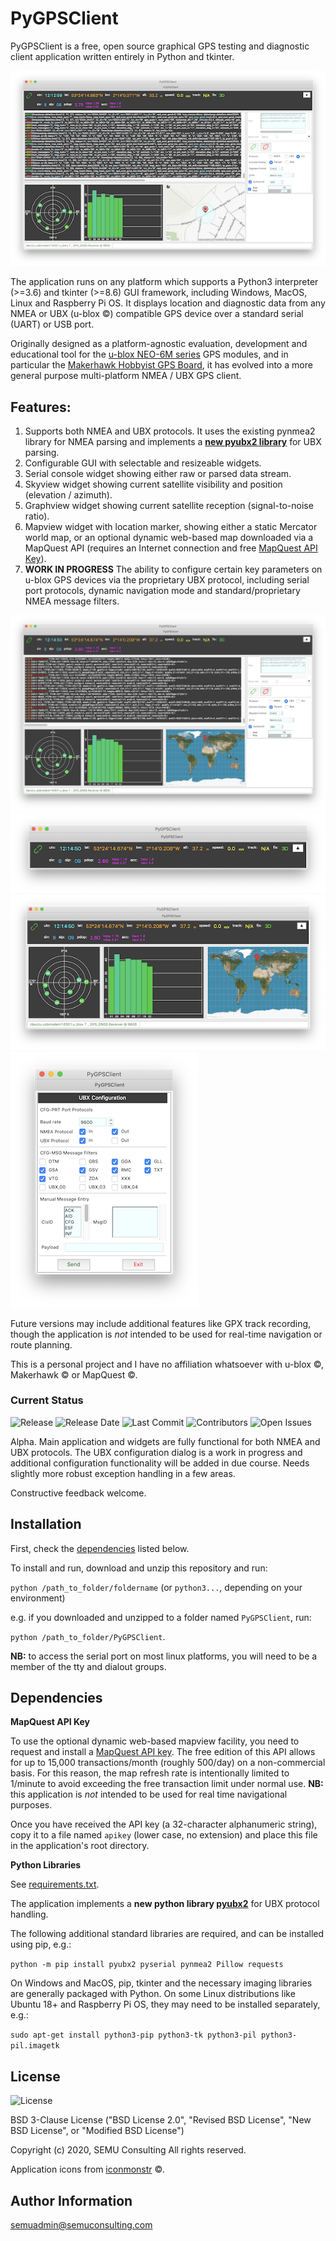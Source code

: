 # PyGPSClient

PyGPSClient is a free, open source graphical GPS testing and diagnostic client application written entirely in Python and tkinter.

![fullmap](/images/fullmapquest.png)

The application runs on any platform which supports a Python3 interpreter (>=3.6) and tkinter (>=8.6) GUI framework, 
including Windows, MacOS, Linux and Raspberry Pi OS. It displays location and diagnostic data from any NMEA or UBX (u-blox &copy;) 
compatible GPS device over a standard serial (UART) or USB port.

Originally designed as a platform-agnostic evaluation, development and educational tool for the [u-blox NEO-6M series](https://www.u-blox.com/en/product/neo-6-series) GPS modules, and in particular the [Makerhawk Hobbyist GPS Board](https://www.amazon.co.uk/MakerHawk-Microcontroller-Compatible-Navigation-Positioning/dp/B0783H7BLW), it has evolved
into a more general purpose multi-platform NMEA / UBX GPS client.

## Features:

1. Supports both NMEA and UBX protocols. It uses the existing pynmea2 library for NMEA parsing and 
implements a **[new pyubx2 library](https://github.com/semuconsulting/pyubx2)** for UBX parsing. 
1. Configurable GUI with selectable and resizeable widgets.
1. Serial console widget showing either raw or parsed data stream.
1. Skyview widget showing current satellite visibility and position (elevation / azimuth).
1. Graphview widget showing current satellite reception (signal-to-noise ratio).
1. Mapview widget with location marker, showing either a static Mercator world map, or an optional dynamic web-based map downloaded via a MapQuest API (requires an Internet connection and free 
[MapQuest API Key](https://developer.mapquest.com/plan_purchase/steps/business_edition/business_edition_free/register)).
1. **WORK IN PROGRESS** The ability to configure certain key parameters on u-blox GPS devices via the proprietary UBX protocol, including serial port protocols, dynamic navigation mode and standard/proprietary NMEA message filters.

![fullubx](/images/fullubx.png)
![banneronly](/images/banneronly.png)
![basicview](/images/basicview.png)
![ubxconfig](/images/ubxconfig.png)

Future versions may include additional features like GPX track recording, though the application is *not* intended to be used for real-time navigation or route planning.

This is a personal project and I have no affiliation whatsoever with u-blox &copy;, Makerhawk &copy; or MapQuest &copy;.

### Current Status

![Release](https://img.shields.io/github/v/release/semuconsulting/PyGPSClient?include_prereleases)
![Release Date](https://img.shields.io/github/release-date-pre/semuconsulting/PyGPSClient)
![Last Commit](https://img.shields.io/github/last-commit/semuconsulting/PyGPSClient)
![Contributors](https://img.shields.io/github/contributors/semuconsulting/PyGPSClient.svg)
![Open Issues](https://img.shields.io/github/issues-raw/semuconsulting/PyGPSClient)

Alpha. Main application and widgets are fully functional for both NMEA and UBX protocols. The UBX configuration dialog is a work in progress and additional configuration functionality will be added in due course. Needs slightly more robust exception handling in a few areas.

Constructive feedback welcome.

## Installation

First, check the [dependencies](#dependencies) listed below.

To install and run, download and unzip this repository and run:

`python /path_to_folder/foldername` (or `python3...`, depending on your environment)

e.g. if you downloaded and unzipped to a folder named `PyGPSClient`, run: 

`python /path_to_folder/PyGPSClient`.

**NB:** to access the serial port on most linux platforms, you will need to be a member of the 
tty and dialout groups.


## <a name="dependencies">Dependencies</a>

**MapQuest API Key**

To use the optional dynamic web-based mapview facility, you need to request and install a 
[MapQuest API key](https://developer.mapquest.com/plan_purchase/steps/business_edition/business_edition_free/register).
The free edition of this API allows for up to 15,000 transactions/month (roughly 500/day) on a non-commercial basis.
For this reason, the map refresh rate is intentionally limited to 1/minute to avoid exceeding the free transaction
limit under normal use. **NB:** this application is *not* intended to be used for real time navigational purposes.

Once you have received the API key (a 32-character alphanumeric string), copy it to a file named `apikey` (lower case, 
no extension) and place this file in the application's root directory.

**Python Libraries**

See [requirements.txt](requirements.txt).

The application implements a **new python library [pyubx2](https://pypi.org/project/pyubx2/)** for UBX protocol handling.

The following additional standard libraries are required, and can be installed using pip, e.g.:

`python -m pip install pyubx2 pyserial pynmea2 Pillow requests`

On Windows and MacOS, pip, tkinter and the necessary imaging libraries are generally packaged with Python.  On some Linux distributions like Ubuntu 18+ and Raspberry Pi OS, they may need to be installed separately, e.g.:

`sudo apt-get install python3-pip python3-tk python3-pil python3-pil.imagetk`

## License

![License](https://img.shields.io/github/license/semuconsulting/PyGPSClient.svg)

BSD 3-Clause License ("BSD License 2.0", "Revised BSD License", "New BSD License", or "Modified BSD License")

Copyright (c) 2020, SEMU Consulting
All rights reserved.

Application icons from [iconmonstr](https://iconmonstr.com/) &copy;.

## Author Information

semuadmin@semuconsulting.com
